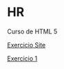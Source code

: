 # HR
 Curso de HTML 5

<a href= "https://nunes27.github.io/HR/Aula%2021/desafio10.html/android.html" target= blank>Exercicio Site </a>
<p>
<a href="https://nunes27.github.io/HR/Aula%201/Untitled-1.html" target= blank>Exercicio 1 </a>
</p>